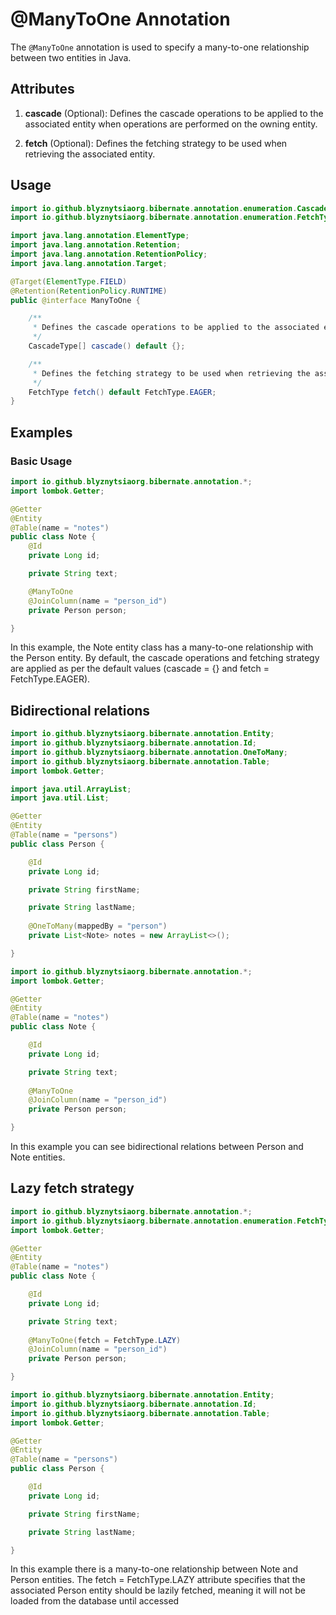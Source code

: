 # @ManyToOne Annotation

The `@ManyToOne` annotation is used to specify a many-to-one relationship between two entities in Java.

## Attributes

1. **cascade** (Optional): Defines the cascade operations to be applied to the associated entity when operations are performed on the owning entity.

2. **fetch** (Optional): Defines the fetching strategy to be used when retrieving the associated entity.

## Usage

```java
import io.github.blyznytsiaorg.bibernate.annotation.enumeration.CascadeType;
import io.github.blyznytsiaorg.bibernate.annotation.enumeration.FetchType;

import java.lang.annotation.ElementType;
import java.lang.annotation.Retention;
import java.lang.annotation.RetentionPolicy;
import java.lang.annotation.Target;

@Target(ElementType.FIELD)
@Retention(RetentionPolicy.RUNTIME)
public @interface ManyToOne {

    /**
     * Defines the cascade operations to be applied to the associated entity when operations are performed on the owning entity.
     */
    CascadeType[] cascade() default {};

    /**
     * Defines the fetching strategy to be used when retrieving the associated entity.
     */
    FetchType fetch() default FetchType.EAGER;
}
```
## Examples

### Basic Usage
```java
import io.github.blyznytsiaorg.bibernate.annotation.*;
import lombok.Getter;

@Getter
@Entity
@Table(name = "notes")
public class Note {
    @Id
    private Long id;

    private String text;

    @ManyToOne
    @JoinColumn(name = "person_id")
    private Person person;

}
```
In this example, the Note entity class has a many-to-one relationship with the Person entity. By default, the cascade operations and fetching strategy are applied as per the default values (cascade = {} and fetch = FetchType.EAGER).

## Bidirectional relations
```java
import io.github.blyznytsiaorg.bibernate.annotation.Entity;
import io.github.blyznytsiaorg.bibernate.annotation.Id;
import io.github.blyznytsiaorg.bibernate.annotation.OneToMany;
import io.github.blyznytsiaorg.bibernate.annotation.Table;
import lombok.Getter;

import java.util.ArrayList;
import java.util.List;

@Getter
@Entity
@Table(name = "persons")
public class Person {

    @Id
    private Long id;

    private String firstName;

    private String lastName;
    
    @OneToMany(mappedBy = "person")
    private List<Note> notes = new ArrayList<>();

}
```
```java
import io.github.blyznytsiaorg.bibernate.annotation.*;
import lombok.Getter;

@Getter
@Entity
@Table(name = "notes")
public class Note {

    @Id
    private Long id;

    private String text;
    
    @ManyToOne
    @JoinColumn(name = "person_id")
    private Person person;

}
```
In this example you can see bidirectional relations between Person and Note entities.

## Lazy fetch strategy

```java
import io.github.blyznytsiaorg.bibernate.annotation.*;
import io.github.blyznytsiaorg.bibernate.annotation.enumeration.FetchType;
import lombok.Getter;

@Getter
@Entity
@Table(name = "notes")
public class Note {

    @Id
    private Long id;

    private String text;
    
    @ManyToOne(fetch = FetchType.LAZY)
    @JoinColumn(name = "person_id")
    private Person person;

}
```
```java
import io.github.blyznytsiaorg.bibernate.annotation.Entity;
import io.github.blyznytsiaorg.bibernate.annotation.Id;
import io.github.blyznytsiaorg.bibernate.annotation.Table;
import lombok.Getter;

@Getter
@Entity
@Table(name = "persons")
public class Person {

    @Id
    private Long id;

    private String firstName;

    private String lastName;

}
```
In this example there is a many-to-one relationship between Note and Person entities. The fetch = FetchType.LAZY attribute specifies that the associated Person entity should be lazily fetched, meaning it will not be loaded from the database until accessed